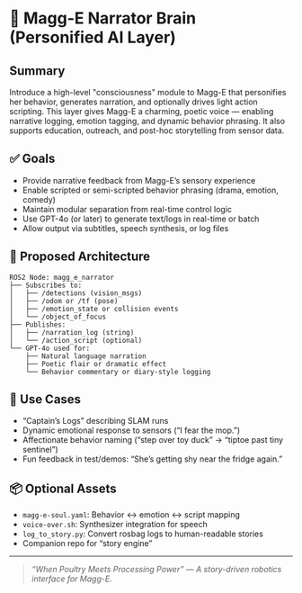
# 🐔 Magg-E Narrator Brain (Personified AI Layer)

## Summary

Introduce a high-level "consciousness" module to Magg-E that personifies her behavior, generates narration, and optionally drives light action scripting. This layer gives Magg-E a charming, poetic voice — enabling narrative logging, emotion tagging, and dynamic behavior phrasing. It also supports education, outreach, and post-hoc storytelling from sensor data.

## ✅ Goals

- Provide narrative feedback from Magg-E’s sensory experience
- Enable scripted or semi-scripted behavior phrasing (drama, emotion, comedy)
- Maintain modular separation from real-time control logic
- Use GPT-4o (or later) to generate text/logs in real-time or batch
- Allow output via subtitles, speech synthesis, or log files

## 🔧 Proposed Architecture

```
ROS2 Node: magg_e_narrator
├── Subscribes to:
│   ├── /detections (vision_msgs)
│   ├── /odom or /tf (pose)
│   ├── /emotion_state or collision events
│   └── /object_of_focus
├── Publishes:
│   ├── /narration_log (string)
│   └── /action_script (optional)
└── GPT-4o used for:
    ├── Natural language narration
    ├── Poetic flair or dramatic effect
    └── Behavior commentary or diary-style logging
```

## 🧵 Use Cases

- “Captain’s Logs” describing SLAM runs
- Dynamic emotional response to sensors (“I fear the mop.”)
- Affectionate behavior naming (“step over toy duck” → “tiptoe past tiny sentinel”)
- Fun feedback in test/demos: “She’s getting shy near the fridge again.”

## 📦 Optional Assets

- `magg-e-soul.yaml`: Behavior ↔ emotion ↔ script mapping
- `voice-over.sh`: Synthesizer integration for speech
- `log_to_story.py`: Convert rosbag logs to human-readable stories
- Companion repo for “story engine”

---

> *“When Poultry Meets Processing Power” — A story-driven robotics interface for Magg-E.*
